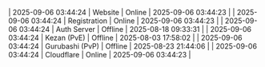 | 2025-09-06 03:44:24 | Website | Online | 2025-09-06 03:44:23 |
| 2025-09-06 03:44:24 | Registration | Online | 2025-09-06 03:44:23 |
| 2025-09-06 03:44:24 | Auth Server | Offline | 2025-08-18 09:33:31 |
| 2025-09-06 03:44:24 | Kezan (PvE) | Offline | 2025-08-03 17:58:02 |
| 2025-09-06 03:44:24 | Gurubashi (PvP) | Offline | 2025-08-23 21:44:06 |
| 2025-09-06 03:44:24 | Cloudflare | Online | 2025-09-06 03:44:23 |
